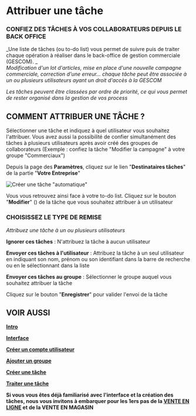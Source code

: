 # Attribuer une tâche

### CONFIEZ DES TÂCHES À VOS COLLABORATEURS DEPUIS LE BACK OFFICE

_Une liste de tâches (ou to-do list) vous permet de suivre puis de traiter chaque opération à réaliser dans le back-office de gestion commerciale (GESCOM). _  
_Modification d'un lot d'articles, mise en place d'une nouvelle campagne commerciale, correction d'une erreur... chaque tâche peut être associée à un ou plusieurs utilisateurs ayant un droit d'accès à la GESCOM_

_Les tâches peuvent être classées par ordre de priorité, ce qui vous permet de rester organisé dans la gestion de vos process_

## COMMENT ATTRIBUER UNE TÂCHE ?

Sélectionner une tâche et indiquez à quel utilisateur vous souhaitez l'attribuer. Vous avez aussi la possibilité de confier simultanément des tâches à plusieurs utilisateurs après avoir créé des groupes de collaborateurs (Exemple : confiez la tâche "Modifier la campagne" à votre groupe "Commerciaux")

Depuis la page des **Paramètres**, cliquez sur le lien "**Destinataires tâches**" de la partie "**Votre Entreprise**"

![Créer une tâche "automatique"](https://datasimplemente.blob.core.windows.net/aide/attribuertachesacollabo-min.gif)

Vous vous retrouvez ainsi face à votre to-do list. Cliquez sur le bouton "**Modifier**" () de la tâche que vous souhaitez attribuer à un utilisateur

### CHOISISSEZ LE TYPE DE REMISE

_Attribuez une tâche à un ou plusieurs utilisateurs_

**Ignorer ces tâches** : N'attribuez la tâche à aucun utilisateur

**Envoyer ces tâches à l'utilisateur** : Attribuez la tâche à un seul utilisateur en indiquant son nom, prénom ou son identifiant dans la barre de recherche ou en le sélectionnant dans la liste 

**Envoyer ces tâches au groupe** : Sélectionner le groupe auquel vous souhaitez attribuer la tâche

Cliquez sur le bouton "**Enregistrer**" pour valider l'envoi de la tâche

## VOIR AUSSI

**[Intro](/fr-fr/start/interface/default.html "Intro")**

**[Interface](/fr-fr/start/interface/first-step-interface.html "Interface")**

**[Créer un compte utilisateur](/fr-fr/start/interface/creer-compte.html "Créer un compte utilisateur")**

**[Ajouter un groupe](/fr-fr/start/interface/add-group.html "Ajouter un groupe d'utilisateurs")**

**[Créer une tâche](/fr-fr/start/interface/edit-tasks.html "Créer une tâche")**

[**Traiter une tâche**](/fr-fr/start/interface/use-tasks.html "Traiter une tâche")

**Si vous vous êtes déjà familiarisé avec l'interface et la création des tâches, nous vous invitons à embarquer pour les 1ers pas de la [VENTE EN LIGNE](/fr-fr/start/vente-online/ "VENTE EN LIGNE") et de la VENTE EN MAGASIN**